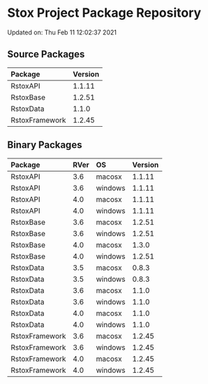 # Stox Project Package Repository


Updated on: Thu Feb 11 12:02:37 2021
## Source Packages

|Package        |Version |
|:--------------|:-------|
|RstoxAPI       |1.1.11  |
|RstoxBase      |1.2.51  |
|RstoxData      |1.1.0   |
|RstoxFramework |1.2.45  |

## Binary Packages

|Package        |RVer |OS      |Version |
|:--------------|:----|:-------|:-------|
|RstoxAPI       |3.6  |macosx  |1.1.11  |
|RstoxAPI       |3.6  |windows |1.1.11  |
|RstoxAPI       |4.0  |macosx  |1.1.11  |
|RstoxAPI       |4.0  |windows |1.1.11  |
|RstoxBase      |3.6  |macosx  |1.2.51  |
|RstoxBase      |3.6  |windows |1.2.51  |
|RstoxBase      |4.0  |macosx  |1.3.0   |
|RstoxBase      |4.0  |windows |1.2.51  |
|RstoxData      |3.5  |macosx  |0.8.3   |
|RstoxData      |3.5  |windows |0.8.3   |
|RstoxData      |3.6  |macosx  |1.1.0   |
|RstoxData      |3.6  |windows |1.1.0   |
|RstoxData      |4.0  |macosx  |1.1.0   |
|RstoxData      |4.0  |windows |1.1.0   |
|RstoxFramework |3.6  |macosx  |1.2.45  |
|RstoxFramework |3.6  |windows |1.2.45  |
|RstoxFramework |4.0  |macosx  |1.2.45  |
|RstoxFramework |4.0  |windows |1.2.45  |
